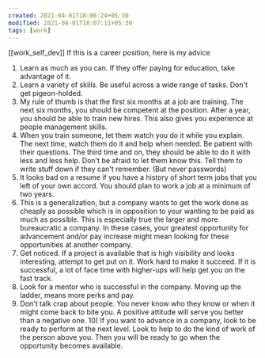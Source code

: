 ```yaml
---
created: 2021-04-01T18:06:24+05:30
modified: 2021-04-01T18:07:11+05:30
tags: [work]
---
```

[[work_self_dev]]
 If this is a career position, here is my advice

1) Learn as much as you can.  If they offer paying for education, take advantage of it.
2) Learn a variety of skills.  Be useful across a wide range of tasks.  Don't get pigeon-holded.
3) My rule of thumb is that the first six months at a job are training.  The next six months, you should be competent at the position.  After a year, you should be able to train new hires.  This also gives you experience at people management skills.
4) When you train someone, let them watch you do it while you explain.  The next time, watch them do it and help when needed.  Be patient with their questions.  The third time and on, they should be able to do it with less and less help.  Don't be afraid to let them know this.  Tell them to write stuff down if they can't remember. (But never passwords)
5) It looks bad on a resume if you have a history of short term jobs that you left of your own accord.  You should plan to work a job at a minimum of two years.
6) This is a generalization, but a company wants to get the work done as cheaply as possible which is in opposition to your wanting to be paid as much as possible.  This is especially true the larger and more bureaucratic a company.  In these cases, your greatest opportunity for advancement and/or pay increase might mean looking for these opportunities at another company.
7) Get noticed.  If a project is available that is high visibility and looks interesting, attempt to get put on it.  Work hard to make it succeed.  If it is successful, a lot of face time with higher-ups will help get you on the fast track.
8) Look for a mentor who is successful in the company.  Moving up the ladder, means more perks and pay.
9) Don't talk crap about people.  You never know who they know or when it might come back to bite you.  A positive attitude will serve you better than a negative one.  10) If you want to advance in a company, look to be ready to perform at the next level.  Look to help to do the kind of work of the person above you.  Then you will be ready to go when the opportunity becomes available. 
